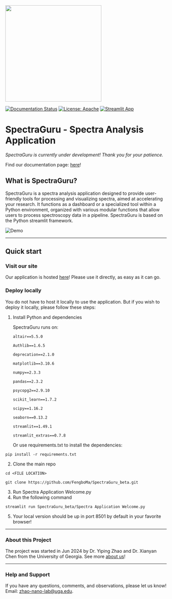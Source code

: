 <img src="logo.png" width="300">

[![Documentation Status](https://img.shields.io/badge/Documentation-latest-green)](https://fengboma.github.io/docs.spectraguru/) 
[![License: Apache](https://img.shields.io/badge/License-Apache_2.0-yellow)](https://www.apache.org/licenses/LICENSE-2.0) 
[![Streamlit App](https://static.streamlit.io/badges/streamlit_badge_black_red.svg)](https://streamlit.io/)

# SpectraGuru - Spectra Analysis Application

*SpectraGuru is currently under development! Thank you for your patience.*

Find our documentation page: [here](https://fengboma.github.io/docs.spectraguru/)!

## What is SpectraGuru?
SpectraGuru is a spectra analysis application designed to provide user-friendly tools for processing and visualizing spectra, aimed at accelerating your research. It functions as a dashboard or a specialized tool within a Python environment, organized with various modular functions that allow users to process spectroscopy data in a pipeline. SpectraGuru is based on the Python streamlit framework. 

![Demo](element/demo.gif)


---

## Quick start

### Visit our site

Our application is hosted [here](https://spectraguru.org)! Please use it directly, as easy as it can go.

### Deploy locally

You do not have to host it locally to use the application. But if you wish to deploy it locally, please follow these steps:

1. Install Python and dependencies
   
   SpectraGuru runs on:

       altair==5.5.0

       Authlib==1.6.5

       deprecation==2.1.0

       matplotlib==3.10.6

       numpy==2.3.3

       pandas==2.3.2

       psycopg2==2.9.10

       scikit_learn==1.7.2

       scipy==1.16.2

       seaborn==0.13.2

       streamlit==1.49.1

       streamlit_extras==0.7.8

    Or use requirements.txt to install the dependencies: 

```
pip install -r requirements.txt
```

2. Clone the main repo

```
cd <FILE LOCATION>

git clone https://github.com/FengboMa/SpectraGuru_beta.git
```

3. Run Spectra Application Welcome.py
4. Run the following command

```
streamlit run SpectraGuru_beta/Spectra Application Welcome.py
```
5. Your local version should be up in port 8501 by default in your favorite browser!

---

### About this Project
The project was started in Jun 2024 by Dr. Yiping Zhao and Dr. Xianyan Chen from the University of Georgia. See more [about us](https://www.zhao-nano-lab.com/)!

---

### Help and Support

If you have any questions, comments, and observations, please let us know! Email: zhao-nano-lab@uga.edu.






